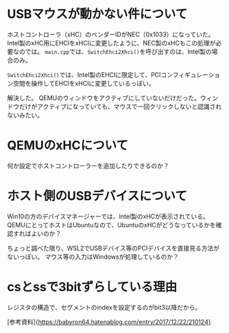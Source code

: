 # USBマウスが動かない件について

ホストコントローラ（xHC）のベンダーIDがNEC（0x1033）になっていた。
Intel製のxHC用にEHCIをxHCIに変更したように、NEC製のxHCもこの処理が必要なのでは。
`main.cpp`では、`SwitchEhci2Xhci()`を呼び出すのは、Intel製の場合のみ。

`SwitchEhci2Xhci()`では、Intel製のEHCIに限定して、PCIコンフィギュレーション空間を操作してEHCIをxHCIに変更しているっぽい。

解決した。
QEMUのウィンドウをアクティブにしていないだけだった。ウィンドウだけがアクティブになっていても、マウスで一回クリックしないと認識されないみたい。


# QEMUのxHCについて

何か設定でホストコントローラーを追加したりできるのか？

# ホスト側のUSBデバイスについて

Win10の方のデバイスマネージャーでは、Intel製のxHCが表示されている。
QEMUにとってホストはUbuntuなので、UbuntuのxHCがどうなっているかを確認すればよいのか？

ちょっと調べた限り、WSL2でUSBデバイス等のPCIデバイスを直接見る方法がないっぽい。
マウス等の入力はWindowsが処理しているのか？

# csとssで3bitずらしている理由

レジスタの構造で、セグメントのindexを設定するのがbit3以降だから。

[参考資料]{https://babyron64.hatenablog.com/entry/2017/12/22/210124}

